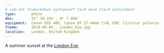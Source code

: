 ```yaml
---
# vim:set ft=markdown syntax=off ts=4 sw=4 sts=4 autoindent:
type:       photo
dms:        51° 30.191', 0° 7.068'
equipment:  Canon EOS 40D, Canon EF 17-40mm f/4L USM, Circular polariser
fname:      2010-09-04_-_London_Eye.jpg
location:   London, United Kingdom
---
```


A summer sunset at the [London Eye][eye].

[eye]: http://en.wikipedia.org/wiki/London_Eye
